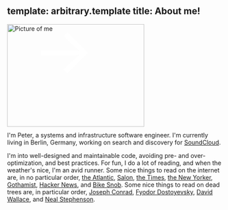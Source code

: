 template: arbitrary.template
title: About me!
---

<a href="http://www.flickr.com/photos/peterbourgon/4108333661/" title="Untitled by peterbourgon, on Flickr">
<img src="http://farm3.staticflickr.com/2614/4108333661_7c1fae058c_n.jpg" width="320" height="240" alt="Picture of me" />
</a>
<div style="margin: -270px 0 100px 60px;">
	<span class="blink" style="font-size:150px; color:#fff;">&rarr;</span>
</div>

I'm Peter, a systems and infrastructure software engineer. I'm currently living
in Berlin, Germany, working on search and discovery for
[SoundCloud](http://soundcloud.com).

I'm into well-designed and maintainable code, avoiding pre- and
over-optimization, and best practices.
For fun, I do a lot of reading, and when the weather's nice, I'm an avid
runner. Some nice things to read on the internet are, in no particular order,
 [the Atlantic](http://www.theatlantic.com),
 [Salon](http://www.salon.com),
 [the Times](http://www.nytimes.com),
 [the New Yorker](http://www.newyorker.com),
 [Gothamist](http://gothamist.com),
 [Hacker News](http://news.ycombinator.com),
 and [Bike Snob](http://bikesnobnyc.blogspot.com).
Some nice things to read on dead trees are, in particular order,
 [Joseph Conrad](http://www.gutenberg.org/browse/authors/c#a125),
 [Fyodor Dostoyevsky](http://www.gutenberg.org/browse/authors/d#a314),
 [David Wallace](http://en.wikipedia.org/wiki/David_Foster_Wallace),
 and [Neal Stephenson](http://www.nealstephenson.com).

<script src="/js/jquery-1.8.1.min.js" language="javascript" type="text/javascript"></script>
<script src="/js/jquery-blink.js" language="javscript" type="text/javascript"></script>
<script type="text/javascript" language="javascript">
  $(document).ready(function() { $(".blink").blink({delay:730}); });
</script>